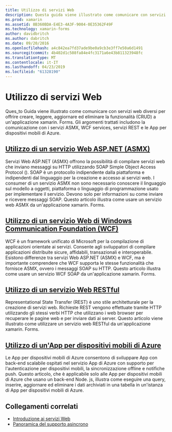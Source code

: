 ```yaml
---
title: Utilizzo di servizi Web
description: Questa guida viene illustrato come comunicare con servizi web diversi per offrire creare, leggere, aggiornare ed eliminare la funzionalità (CRUD) a un'applicazione xamarin. Forms. Gli argomenti trattati includono la comunicazione con i servizi ASMX, WCF services, servizi REST e le App per dispositivi mobili di Azure.
ms.prod: xamarin
ms.assetid: 8B360BDA-E4E3-4A3F-9004-0E35362F49F
ms.technology: xamarin-forms
author: davidbritch
ms.author: dabritch
ms.date: 09/20/2016
ms.openlocfilehash: a4c842ea7fd37ade9be0a9cb3e3ff7e50a6d1491
ms.sourcegitcommit: 4b402d1c508fa84e4fc3171a6e43b811323948fc
ms.translationtype: MT
ms.contentlocale: it-IT
ms.lasthandoff: 04/23/2019
ms.locfileid: "61328190"
---
```

# <a name="consuming-web-services"></a>Utilizzo di servizi Web

Ques_to Guida viene illustrato come comunicare con servizi web diversi per offrire creare, leggere, aggiornare ed eliminare la funzionalità (CRUD) a un'applicazione xamarin. Forms. Gli argomenti trattati includono la comunicazione con i servizi ASMX, WCF services, servizi REST e le App per dispositivi mobili di Azure.

## <a name="consuming-an-aspnet-web-service-asmxxamarin-formsdata-cloudconsumingasmxmd"></a>[Utilizzo di un servizio Web ASP.NET (ASMX)](~/xamarin-forms/data-cloud/consuming/asmx.md)

Servizi Web ASP.NET (ASMX) offrono la possibilità di compilare servizi web che inviano messaggi su HTTP utilizzando SOAP Simple Object Access Protocol (). SOAP è un protocollo indipendente dalla piattaforma e indipendenti dal linguaggio per la creazione e accesso ai servizi web. I consumer di un servizio ASMX non sono necessario conoscere il linguaggio sul modello a oggetti, piattaforma o linguaggio di programmazione usato per implementare il servizio. Devono solo per informazioni su come inviare e ricevere messaggi SOAP. Questo articolo illustra come usare un servizio web ASMX da un'applicazione xamarin. Forms.

## <a name="consuming-a-windows-communication-foundation-wcf-web-servicexamarin-formsdata-cloudconsumingwcfmd"></a>[Utilizzo di un servizio Web di Windows Communication Foundation (WCF)](~/xamarin-forms/data-cloud/consuming/wcf.md)

WCF è un framework unificato di Microsoft per la compilazione di applicazioni orientate ai servizi. Consente agli sviluppatori di compilare applicazioni distribuite sicure, affidabili, transazionali e interoperabile. Esistono differenze tra servizi Web ASP.NET (ASMX) e WCF, ma è importante comprendere che WCF supporta le stesse funzionalità che fornisce ASMX, ovvero i messaggi SOAP su HTTP. Questo articolo illustra come usare un servizio WCF SOAP da un'applicazione xamarin. Forms.

## <a name="consuming-a-restful-web-servicexamarin-formsdata-cloudconsumingrestmd"></a>[Utilizzo di un servizio Web RESTful](~/xamarin-forms/data-cloud/consuming/rest.md)

Representational State Transfer (REST) è uno stile architetturale per la creazione di servizi web. Richieste REST vengono effettuate tramite HTTP utilizzando gli stessi verbi HTTP che utilizzano i web browser per recuperare le pagine web e per inviare dati ai server. Questo articolo viene illustrato come utilizzare un servizio web RESTful da un'applicazione xamarin. Forms.

## <a name="consuming-an-azure-mobile-appxamarin-formsdata-cloudconsumingazuremd"></a>[Utilizzo di un'App per dispositivi mobili di Azure](~/xamarin-forms/data-cloud/consuming/azure.md)

Le App per dispositivi mobili di Azure consentono di sviluppare App con back-end scalabile ospitati nel servizio App di Azure con supporto per l'autenticazione per dispositivi mobili, la sincronizzazione offline e notifiche push. Questo articolo, che è applicabile solo alle App per dispositivi mobili di Azure che usano un back-end Node. js, illustra come eseguire una query, inserire, aggiornare ed eliminare i dati archiviati in una tabella in un'istanza di App per dispositivi mobili di Azure.

## <a name="related-links"></a>Collegamenti correlati

- [Introduzione ai servizi Web](~/cross-platform/data-cloud/web-services/index.md)
- [Panoramica del supporto asincrono](~/cross-platform/platform/async.md)
